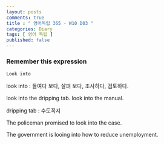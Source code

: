 ```yaml
---
layout: posts
comments: true
title : " 영어독립 365 - W10 D03 "
categories: Diary
tags: [ 영어 독립 ]
published: false
---
```


### Remember this expression

```
Look into
```

look into
 : 들여다 보다, 살펴 보다, 조사하다, 검토하다.

look into the dripping tab.
look into the manual.

dripping tab
 : 수도꼭지

The policeman promised to look into the case.

The government is looing into how to reduce unemployment.

